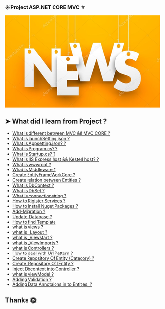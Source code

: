 ### &#9728;Project ASP.NET CORE MVC &star;
<div align="center">
<img src="./wwwroot/assest/News.jpg" alt="News" width="600" height="300"/>
 
</div>

## &#10148; <b>What did I learn from Project ?</b>
<ul>
  <li><a href="https://2u.pw/ialvJ" title="What is different between MVC && MVC CORE">What is different between MVC && MVC CORE ?<a/></li>
  <li><a href="https://2u.pw/H53MR" title="What is launchSetting.json">What is launchSetting.json
    ?</a></li>
    <li><a href="https://www.davidhaney.io/net-core-mvc-access-appsettings-json/" title="What is appSetting.json">What is Appsetting.json?
    ?</a></li>
   <li><a href="https://2u.pw/9oJRo" title="What is Program.cs">What is Program.cs?
    ?</a></li>
     <li><a href="https://2u.pw/EKxBl" title="What is Startup.cs">What is Startup.cs?
    ?</a></li>
    <li><a href="https://2u.pw/bQknO" title="What is IIS Express && Kesterl">What is IIS Express host && Kesterl host?
    ?</a></li>
   <li><a href="https://www.tutorialsteacher.com/core/aspnet-core-wwwroot" title="What is wwwroot?">What is wwwroot
    ?</a></li>
   <li><a href="https://2u.pw/iOik5" title="What is Middleware?">What is Middleware
    ?</a></li>
  <li><a href="https://devtutorial.io/create-an-entity-framework-core-model.html" title="Create EntityFrameWorkCore?">Create EntityFrameWorkCore
    ?</a></li>
  <li><a href="https://2u.pw/j4QYP" title="Create relation between Entities">Create relation between Entities
    ?</a></li>
   <li><a href="https://2u.pw/8zCjI" title="What is DbContext">What is DbContext 
    ?</a></li>
  <li><a href="https://2u.pw/w4exQ" title="What is DbSet<Entity>">What is DbSet<Entity> 
    ?</a></li>
  <li><a href="https://2u.pw/FsI0C" title="What is connectionstring ?">What is connectionstring 
    ?</a></li>
 <li><a href="https://2u.pw/vC9sb" title="How to Rigister Services ?">How to Rigister Services 
    ?</a></li>
 <li><a href="https://2u.pw/dGRqB" title="How to Install Nuget Packages ?">How to Install Nuget Packages 
    ?</a></li>
   <li><a href="https://www.c-sharpcorner.com/article/migration-in-code-first-approach/" title="Add-Migration ?">Add-Migration 
    ?</a></li>
  <li><a href="https://www.c-sharpcorner.com/article/migration-in-code-first-approach/" title="Update-Database ?">Update-Database
    ?</a></li>
  <li><a href="#">How to find Template</a></li>
  <li><a href="https://dotnettutorials.net/lesson/views-asp-net-core-mvc/" title="what is Views?">what is views
    ?</a></li>
 <li><a href="https://dotnettutorials.net/lesson/sections-in-layout-view-in-asp-net-core-mvc/" title="what is _Layout?">what is _Layout
    ?</a></li>
  <li><a href="https://dotnettutorials.net/lesson/viewstart-in-asp-net-core-mvc/" title="what is _ViewStart?">what is _Viewstart
    ?</a></li>
 <li><a href="https://dotnettutorials.net/lesson/viewimports-in-asp-net-core-mvc/" title="what is _ViewImports?">what is _ViewImports
    ?</a></li>
  <li><a href="https://dotnettutorials.net/lesson/controllers-asp-net-core-mvc/" title="what is Controllers?">what is Controllers
    ?</a></li>
  <li><a href="https://www.c-sharpcorner.com/blogs/asp-net-mvc-routing-url-pattern" title="How to deal with Url Pattern?">How to deal with Url Pattern
    ?</a></li>
   <li><a href="*" title="How to deal with Url Pattern?">Create Repository Of Entity (Category)
    ?</a></li>
  <li><a href="*" title="How to deal with Url Pattern?">Create IRepository Of IEntity 
    ?</a></li>
  <li><a href="https://www.c-sharpcorner.com/article/dependency-injection-in-asp-net-mvc-5/" title="">Inject Dbcontext into Controller
    ?</a></li>
     <li><a href="https://dotnettutorials.net/lesson/view-model-asp-net-core-mvc/" title="">what is viewModel
    ?</a></li>
  <li><a href="https://www.mindstick.com/articles/85566/how-to-use-data-validation-in-mvc-core" title="">Adding Validation 
    ?</a></li>
    <li><a href=" title="">Adding Data Annotaions in to Entities.
    ?</a></li>
 
 
 </ul>
 
 ## Thanks &#127774;
 
 
